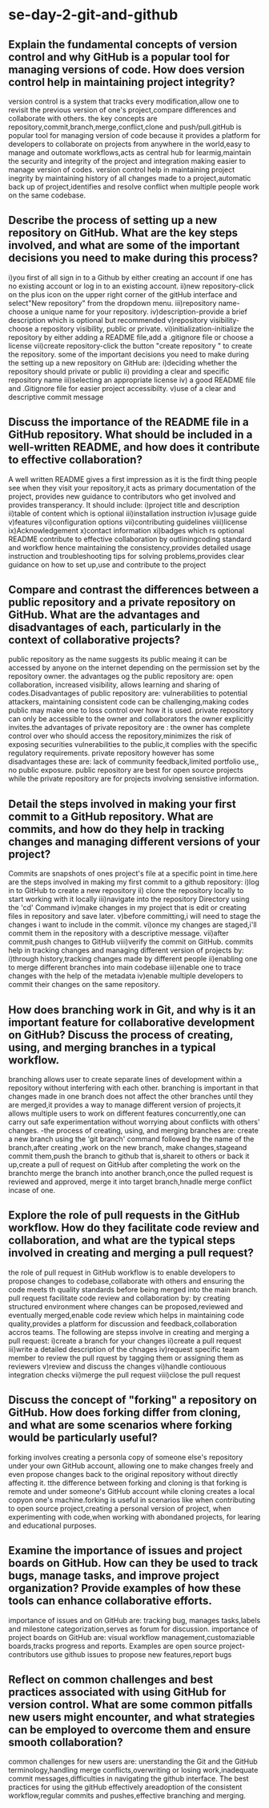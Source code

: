# se-day-2-git-and-github
## Explain the fundamental concepts of version control and why GitHub is a popular tool for managing versions of code. How does version control help in maintaining project integrity?
version control is a system that tracks every modification,allow one to revisit the previous version of one's project,compare differences and collaborate with others. the key concepts are repository,commit,branch,merge,conflict,clone and push/pull.gitHub is popular tool for managing version of code because it provides a platform for developers to collaborate on projects from anywhere in the world,easy to manage and outomate workflows,acts as central hub for learmig,maintain the security and integrity of the project and integration making easier to manage version of codes. version control help in maintaining project inegrity by maintaining history of all changes made to a project,automatic back up of project,identifies and resolve conflict when multiple people work on the same codebase.

## Describe the process of setting up a new repository on GitHub. What are the key steps involved, and what are some of the important decisions you need to make during this process?
i)you first of all sign in to a Github by either creating an account if one has no existing account or log in to an existing account.
ii)new repository-click on the plus icon on the upper right corner of the gitHub interface and select"New repository" from the dropdown menu.
iii)repository name-choose a unique name for your repository.
iv)description-provide a brief description which is optional but recommended
v)repository visibility-choose a repository visibility, public or private.
vi)initialization-initialize the repository by either adding a README file,add a .gitignore file or choose a license
vii)create repository-click the button "create repository " to create the repository.
some of the important decisions you need to make during the setting up a new repository on GitHub are:
i)deciding whether the repository should private or public
ii) providing a clear and specific repository name
iii)selecting an appropriate license
iv) a good README file and .Gitignore file for easier project accessibilty.
v)use of a clear and descriptive commit message

## Discuss the importance of the README file in a GitHub repository. What should be included in a well-written README, and how does it contribute to effective collaboration?
A well written README gives a first impression as it is the firdt thing people see when they visit your repository,it acts as primary documentation of the project, provides new guidance to contributors who get involved and provides transperancy.
It should include:
i)project title and description
ii)table of content which is optional
iii)installation instruction
iv)usage guide
v)features
vi)configuration options
vii)contributing guidelines
viii)license
ix)Acknowledgement
x)contact information
xi)badges which rs optional
README contribute to effective collaboration by outliningcoding standard and workflow hence maintaining the consistency,provides detailed usage instruction and troubleshooting tips for solving problems,provides clear guidance on how to set up,use and contribute to the project

## Compare and contrast the differences between a public repository and a private repository on GitHub. What are the advantages and disadvantages of each, particularly in the context of collaborative projects?
public repository as the name suggests its public meaing it can be accessed by anyone on the internet depending on the permission set by the repository owner. the advantages og the public repository are: open collaboration, increased visibility, allows learning and sharing of codes.Disadvantages of public repository are: vulnerabilities to potential attackers, maintaining consistent code can be challenging,making codes public may make one to loss control over how it is used. 
private repository can only be accessible to the owner and collaborators the owner explicitly invites.the advantages of private repository are : the owner has complete control over who should access the repository,minimizes the risk of exposing securities vulnerabilities to the public,it complies with the specific regulatory requirements. private repository however has some disadvantages these are: lack of community feedback,limited portfolio use,, no public exposure. public repository are best for open source projects while the private repository are for projects involving sensistive information.

## Detail the steps involved in making your first commit to a GitHub repository. What are commits, and how do they help in tracking changes and managing different versions of your project?
Commits are snapshots of ones project's file at a specific point in time.here are the steps involved in making my first commit to a github repository:
i)log in to GitHub to create a new repository 
ii) clone the repository locally  to start working with it locally
iii)navigate into the repository Directory using the 'cd' Command
iv)make changes in my project that is edit or creating files in repository and save later.
v)before committing,i will need to stage the changes i want to include in the commit.
vi)once my changes are staged,i'll commit them in the repository with a descriptive message.
vii)after commit,push changes to GitHub 
viii)verify the commit on GitHub.
commits help in tracking changes and managing different version of projects by:
i)through history,tracking changes made by different people
ii)enabling one to merge different branches into main codebase
iii)enable one to trace changes with the help of the metadata
iv)enable multiple developers to commit their changes on the same repository.
## How does branching work in Git, and why is it an important feature for collaborative development on GitHub? Discuss the process of creating, using, and merging branches in a typical workflow.
branching allows user to create separate lines of development within a repository without interfering with each other. branching is important in that changes made in one branch does not affect the other branches until they are merged,it provides a way to manage different version of projects,it allows multiple users to work on different features concurrently,one can carry out safe experimentation without worrying about conflicts with others' changes.
-the process of creating, using, and merging branches are: create a new branch using the 'git branch' command followed by the name of the branch,after creating ,work on the new branch, make changes,stageand commit them,push the branch to github that is,shareit to others or back it up,create a pull of request on GitHub after completing the work on the branchto merge the branch into another branch,once the pulled request is reviewed and approved, merge it into target branch,hnadle merge conflict incase of one.
## Explore the role of pull requests in the GitHub workflow. How do they facilitate code review and collaboration, and what are the typical steps involved in creating and merging a pull request?
the role of pull request in GitHub workflow is to enable developers to propose changes to codebase,collaborate with others and ensuring the code meets th quality standards before being merged into the main branch. pull request facilitate code review and collaboration by: by creating structured environment where changes can be proposed,reviewed and eventually merged,enable code review which helps in maintaining code quality,provides a platform for discussion and feedback,collaboration accros teams. The following are stepss involve in creating and merging a pull request:
i)create a branch for your changes
ii)create a pull request
iii)write a detailed description of the chnages
iv)request specific team member to review the pull rquest by tagging them or assigning them as reviewers
v)review and discuss the changes
vi)handle contiouous integration checks
vii)merge the pull request
viii)close the pull request

## Discuss the concept of "forking" a repository on GitHub. How does forking differ from cloning, and what are some scenarios where forking would be particularly useful?
forking involves creating a personla copy of someone else's repository under your own GitHub account, allowing one to make changes freely  and even propose changes back to the original repository without directly affecting it. tthe difference between forking and cloning is that forking is remote and under someone's GitHub account while cloning creates a local copyon one's machine.forking is useful in scenarios like when contributing to open source project,creating a personal version of project, when experimenting with code,when working with abondaned projects, for learing and educational purposes.

## Examine the importance of issues and project boards on GitHub. How can they be used to track bugs, manage tasks, and improve project organization? Provide examples of how these tools can enhance collaborative efforts.
importance of issues and on GitHub are: tracking bug, manages tasks,labels and milestone categorization,serves as forum for discussion.
importance of project boards on GitHub are: visual workflow management,customaziable boards,tracks progress and reports.
Examples are open source project-contributors use github issues to propose new features,report bugs

## Reflect on common challenges and best practices associated with using GitHub for version control. What are some common pitfalls new users might encounter, and what strategies can be employed to overcome them and ensure smooth collaboration?
common challenges for new users are: unerstanding the Git and the GitHub terminology,handling merge conflicts,overwriting or losing work,inadequate commit messages,difficulties in navigating the github interface. The best practices for using the gitHub effectively areadoption of the consistent workflow,regular commits and pushes,effective branching and merging.
